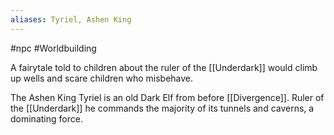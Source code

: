 ```yaml
---
aliases: Tyriel, Ashen King
---
```

#npc #Worldbuilding 

A fairytale told to children about the ruler of the [[Underdark]] would climb up wells and scare children who misbehave.
  

The Ashen King Tyriel is an old Dark Elf from before [[Divergence]]. Ruler of the [[Underdark]] he commands the majority of its tunnels and caverns, a dominating force. 

